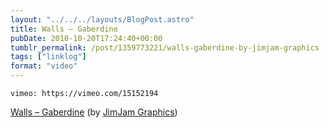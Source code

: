 ```yaml
---
layout: "../../../layouts/BlogPost.astro"
title: Walls – Gaberdine
pubDate: 2010-10-20T17:24:40+00:00
tumblr_permalink: /post/1359773221/walls-gaberdine-by-jimjam-graphics
tags: ["linklog"]
format: "video"
---
```


`vimeo: https://vimeo.com/15152194`

[Walls &#8211; Gaberdine][1] (by [JimJam Graphics][2])

[1]: https://vimeo.com/15152194
[2]: https://vimeo.com/jimjam
